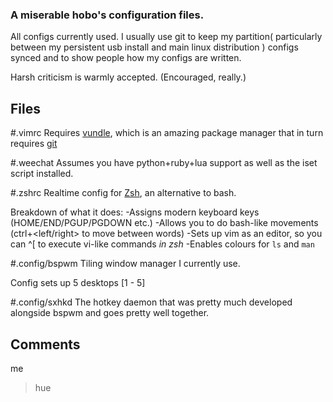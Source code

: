 ### A miserable hobo's configuration files.

All configs currently used.
I usually use git to keep my partition( particularly between my persistent usb install and main linux distribution ) configs synced and to show people how my configs are written.

Harsh criticism is warmly accepted. (Encouraged, really.)

## Files
#.vimrc
Requires [vundle](www.github.com/gmarik/vundle), which is an amazing package manager that in
turn requires [git](www.github.com)

#.weechat
Assumes you have python+ruby+lua support as well as the iset script installed.

#.zshrc
Realtime config for [Zsh](www.zsh.org/), an alternative to bash. 

Breakdown of what it does:
-Assigns modern keyboard keys (HOME/END/PGUP/PGDOWN etc.)
-Allows you to do bash-like movements (ctrl+<left/right> to move between words)
-Sets up vim as an editor, so you can ^[ to execute vi-like commands *in zsh*
-Enables colours for ```ls``` and ```man```

#.config/bspwm
Tiling window manager I currently use.

Config sets up 5 desktops [1 - 5]

#.config/sxhkd
The hotkey daemon that was pretty much developed alongside bspwm and goes pretty well together.


## Comments
me
>hue
